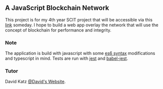 ## A JavaScript Blockchain Network

This project is for my 4th year SCIT project that will be accessible via this [link](https://#.com/) someday. 
I hope to build a web app overlay the network that will use the concept of blockchain for performance and integrity.

### Note 

The application is build with javascript with some [es6 syntax](https://www.w3schools.com/Js/js_es6.asp?msclkid=35aa6afcc65f11eca77e935626fec707) modifications and typescript in mind. Tests are run with [jest](https://www.npmjs.com/package/jest) and [babel-jest](https://www.npmjs.com/package/babel-jest).

### Tutor

David Katz
[@David's Website](https://davidtkatz.com/).


